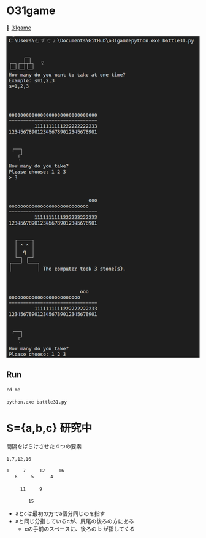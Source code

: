 # O31game

📖 [31game](https://qiita.com/muzudho1/items/84d0de16933c750a0592)  

![game](./me/docs/202209__31game__28-1.png)  

## Run

```shell
cd me

python.exe battle31.py
```

# S={a,b,c} 研究中

間隔をばらけさせた４つの要素  

`1,7,12,16`

```
1     7     12     16
   6     5      4

     11     9

        15
```

* aとcは最初の方でa個分同じのを指す
* aと同じ分指しているcが、尻尾の後ろの方にある
  * cの手前のスペースに、後ろの b が指してくる

